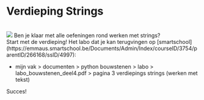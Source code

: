 # Verdieping Strings

<br>
<img src="https://dodona.ugent.be/nl/repositories/42/public/strings.jpg/">
Ben je klaar met alle oefeningen rond werken met strings? <br>
Start met de verdieping! Het labo dat je kan terugvingen  op [smartschool](https://emmaus.smartschool.be/Documents/Admin/Index/courseID/3754/parentID/266168/ssID/4997):
<ul><li>mijn vak > documenten > python bouwstenen > labo > labo_bouwstenen_deel4.pdf > pagina 3 verdiepings strings (werken met tekst) </li></ul>

Succes!
